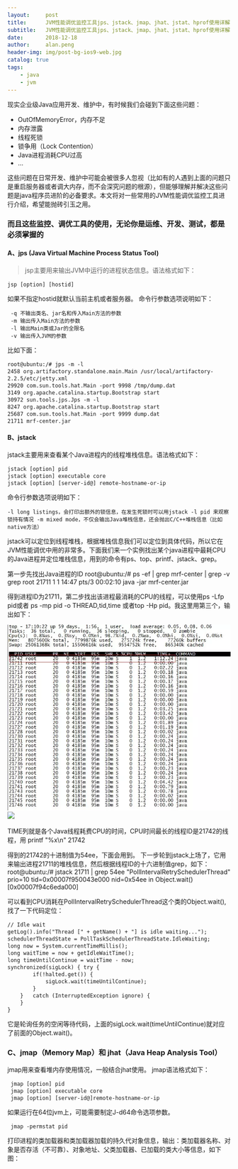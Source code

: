 ```yaml
---
layout:     post
title:      JVM性能调优监控工具jps、jstack、jmap、jhat、jstat、hprof使用详解
subtitle:   JVM性能调优监控工具jps、jstack、jmap、jhat、jstat、hprof使用详解
date:       2018-12-18
author:     alan.peng
header-img: img/post-bg-ios9-web.jpg
catalog: true
tags:
    - java
    - jvm
---
```


现实企业级Java应用开发、维护中，有时候我们会碰到下面这些问题：
- OutOfMemoryError，内存不足
- 内存泄露
- 线程死锁
- 锁争用（Lock Contention）
- Java进程消耗CPU过高
- ...
 
 这些问题在日常开发、维护中可能会被很多人忽视（比如有的人遇到上面的问题只是重启服务器或者调大内存，而不会深究问题的根源），但能够理解并解决这些问题是java程序员进阶的必备要求。本文将对一些常用的JVM性能调优监控工具进行介绍，希望能抛砖引玉之用。

### 而且这些监控、调优工具的使用，无论你是运维、开发、测试，都是必须掌握的
####  A、jps (Java Virtual Machine Process Status Tool)
> jsp主要用来输出JVM中运行的进程状态信息。语法格式如下：

    jsp [option] [hostid]

 如果不指定hostid就默认当前主机或者服务器。
 命令行参数选项说明如下：

     -q 不输出类名、jar名和传入Main方法的参数
     -m 输出传入Main方法的参数
     -l 输出Main类或Jar的全限名
     -v 输出传入JVM的参数

比如下面：
    
    root@ubuntu:/# jps -m -l
    2458 org.artifactory.standalone.main.Main /usr/local/artifactory-2.2.5/etc/jetty.xml
    29920 com.sun.tools.hat.Main -port 9998 /tmp/dump.dat
    3149 org.apache.catalina.startup.Bootstrap start
    30972 sun.tools.jps.Jps -m -l
    8247 org.apache.catalina.startup.Bootstrap start
    25687 com.sun.tools.hat.Main -port 9999 dump.dat
    21711 mrf-center.jar

#### B、jstack
 jstack主要用来查看某个Java进程内的线程堆栈信息。语法格式如下：

    jstack [option] pid
    jstack [option] executable core
    jstack [option] [server-id@] remote-hostname-or-ip

命令行参数选项说明如下：
                    
    -l long listings，会打印出额外的锁信息，在发生死锁时可以用jstack -l pid 来观察锁持有情况 -m mixed mode，不仅会输出Java堆栈信息，还会抛出C/C++堆栈信息（比如native方法）

jstack可以定位到线程堆栈，根据堆栈信息我们可以定位到具体代码，所以它在JVM性能调优中用的非常多。下面我们来一个实例找出某个java进程中最耗CPU的Java进程并定位堆栈信息，用到的命令有ps、top、printf、jstack、grep。

  第一步先找出Java进程的ID
    root@ubuntu:/# ps -ef | grep mrf-center | grep -v grep
    root     21711     1  1 14:47 pts/3    00:02:10 java -jar mrf-center.jar
  
  得到进程ID为21711，第二步找出该进程最消耗的CPU的线程，可以使用ps -Lfp pid或者 ps -mp pid -o THREAD,tid,time 或者top -Hp pid。我这里用第三个，输出如下：

  ![](/img/jvm/ed8a4ea9f3b0afbe77b6bda8b3b157d.png)
  <img src="https://qianhuaipeng.github.io/img/jvm/ed8a4ea9f3b0afbe77b6bda8b3b157d.png"/>

  TIME列就是各个Java线程耗费CPU的时间，CPU时间最长的线程ID是21742的线程，用
        printf "%x\n" 21742

   得到的21742的十进制值为54ee，下面会用到。
   下一步轮到jstack上场了，它用来输出进程21711的堆栈信息，然后根据线程ID的十六进制值grep，如下：
    root@ubuntu:/# jstack 21711 | grep 54ee
    "PollIntervalRetrySchedulerThread" prio=10 tid=0x00007f950043e000 nid=0x54ee in Object.wait() [0x00007f94c6eda000]

可以看到CPU消耗在PollIntervalRetrySchedulerThread这个类的Object.wait(),找了一下代码定位：
        
    // Idle wait
    getLog().info("Thread [" + getName() + "] is idle waiting...");
    schedulerThreadState = PollTaskSchedulerThreadState.IdleWaiting;
    long now = System.currentTimeMillis();
    long waitTime = now + getIdleWaitTime();
    long timeUntilContinue = waitTime - now;
    synchronized(sigLock) { try {
            if(!halted.get()) {
                sigLock.wait(timeUntilContinue);
            }
        }   catch (InterruptedException ignore) {
        }
    }

 它是轮询任务的空闲等待代码，上面的sigLock.wait(timeUntilContinue)就对应了前面的Object.wait()。

 ### C、jmap（Memory Map）和 jhat（Java Heap Analysis Tool）
  jmap用来查看堆内存使用情况，一般结合jhat使用。
  jmap语法格式如下：

     jmap [option] pid
     jmap [option] executable core
     jmap [option] [server-id@]remote-hostname-or-ip
   如果运行在64位jvm上，可能需要制定J-d64命令选项参数。

     jmap -permstat pid

   打印进程的类加载器和类加载器加载的持久代对象信息，输出：类加载器名称、对象是否存活（不可靠）、对象地址、父类加载器、已加载的类大小等信息，如下图：
